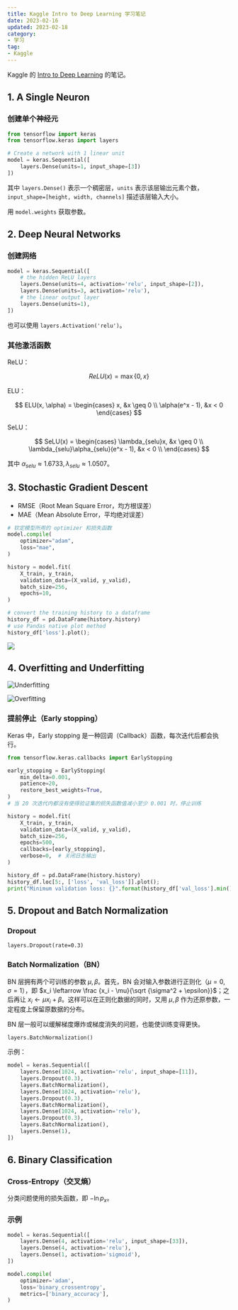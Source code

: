 ```yaml
---
title: Kaggle Intro to Deep Learning 学习笔记
date: 2023-02-16
updated: 2023-02-18
category: 
- 学习
tag:
- Kaggle
---
```


Kaggle 的 [Intro to Deep Learning](https://www.kaggle.com/learn/intro-to-deep-learning) 的笔记。

<!-- more -->

## 1. A Single Neuron
### 创建单个神经元
```python
from tensorflow import keras
from tensorflow.keras import layers

# Create a network with 1 linear unit
model = keras.Sequential([
    layers.Dense(units=1, input_shape=[3])
])
```

其中 `layers.Dense()` 表示一个稠密层，`units` 表示该层输出元素个数，`input_shape=[height, width, channels]` 描述该层输入大小。

用 `model.weights` 获取参数。

## 2. Deep Neural Networks
### 创建网络
```python
model = keras.Sequential([
    # the hidden ReLU layers
    layers.Dense(units=4, activation='relu', input_shape=[2]),
    layers.Dense(units=3, activation='relu'),
    # the linear output layer 
    layers.Dense(units=1),
])
```

也可以使用 `layers.Activation('relu')`。

### 其他激活函数
ReLU：

$$ReLU(x) = \max\{0, x\}$$

ELU：

$$
ELU(x, \alpha) =
\begin{cases}
    x, &x \geq 0 \\
    \alpha(e^x - 1), &x < 0    
\end{cases}
$$

SeLU：

$$
SeLU(x) = 
\begin{cases}
    \lambda_{selu}x, &x \geq 0 \\
    \lambda_{selu}\alpha_{selu}(e^x - 1), &x < 0 \\    
\end{cases}
$$

其中 $\alpha_{selu} \approx 1.6733, \lambda_{selu} \approx 1.0507$。

## 3. Stochastic Gradient Descent
* RMSE（Root Mean Square Error，均方根误差）
* MAE（Mean Absolute Error，平均绝对误差）

```python
# 钦定模型所用的 optimizer 和损失函数
model.compile(
    optimizer="adam",
    loss="mae",
)

history = model.fit(
    X_train, y_train,
    validation_data=(X_valid, y_valid),
    batch_size=256,
    epochs=10,
)

# convert the training history to a dataframe
history_df = pd.DataFrame(history.history)
# use Pandas native plot method
history_df['loss'].plot();
```

![](https://www.kaggleusercontent.com/kf/94853433/eyJhbGciOiJkaXIiLCJlbmMiOiJBMTI4Q0JDLUhTMjU2In0..yQ6-AuSYkX5KS_f7osU1uA.claTNB4uwbDWq2zpl_AtHyPaKofrUEK1rrcsLlSC4ZGiBHpDDr_z91sTRQhPSFJ0dicLSP3_0A45nvsmoo3iZ1Nqzzwe2zhZ0QZIr8DOaeWJt89SHEkeI_jLPxdfX72QpZoOHxEULiViysAH1zOQJuxkfDeVznQkv_QFnSf1TYXPWo0y0-ZMMMKhev8ijSM2KI6TunfNkiyEszQ833yPhibR8NTLBTXgeB5EDU-tpcMkG6ki8Wlx41JlrhjzZfLTedE8DRU4W-BWvAnECSm7d6L16YpOkFJxpoXx3IN2Y8ku0-sjJajMLfzGEWVTfnlVanF1HK6pnrMnK2oYk1doENmboNZPxhrW3S5oHoTXVRVhUvYnKst6PvBa_GY34SiLCtdOR5QH7eenJM7o16UcZliSxjyFnl3hPPxrbW3SqEjY8AXs_27sFK03XgAaOZPttiQmG743__X_V4Msq809qmcI99SOILypY1_HS_2SaLrAXddu2-SIRLCzX3gocBczOrydi-xJ0N7e4FETqQu8j7jKZ1TfIsOxohE0DVN_gpdKjzlTsU_SgYRQwNtS6WEQgKtwjwN_0-AbZcoPin-QvI8fb6ZSEeCy__dlHf5o9jv43lAXumiVUz302YLH20qLFdfA5W4pL1TBlg28-NTyz0_HVs-VGO5x5SWgEobQkNE.7FccNx2hBZxUcfrBwbdMZw/__results___files/__results___12_0.png)

## 4. Overfitting and Underfitting
![Underfitting](/img/post/kaggle-intro-to-deep-learning/underfitting.png)

![Overfitting](/img/post/kaggle-intro-to-deep-learning/overfitting.png)

### 提前停止（Early stopping）
Keras 中，Early stopping 是一种回调（Callback）函数，每次迭代后都会执行。

```python
from tensorflow.keras.callbacks import EarlyStopping

early_stopping = EarlyStopping(
    min_delta=0.001,
    patience=20,
    restore_best_weights=True,
)
# 当 20 次迭代内都没有使得验证集的损失函数值减小至少 0.001 时，停止训练

history = model.fit(
    X_train, y_train,
    validation_data=(X_valid, y_valid),
    batch_size=256,
    epochs=500,
    callbacks=[early_stopping], 
    verbose=0,  # 关闭日志输出
)

history_df = pd.DataFrame(history.history)
history_df.loc[5:, ['loss', 'val_loss']].plot();
print("Minimum validation loss: {}".format(history_df['val_loss'].min()))
```

## 5. Dropout and Batch Normalization
### Dropout
`layers.Dropout(rate=0.3)`

### Batch Normalization（BN）
BN 层拥有两个可训练的参数 $\mu, \beta$。首先，BN 会对输入参数进行正则化（$\mu = 0, \sigma = 1$），即 $x_i \leftarrow \frac {x_i - \mu}{\sqrt {\sigma^2 + \epsilon}}$；之后再让 $x_i \leftarrow \mu x_i + \beta$。这样可以在正则化数据的同时，又用 $\mu, \beta$ 作为还原参数，一定程度上保留原数据的分布。

BN 层一般可以缓解梯度爆炸或梯度消失的问题，也能使训练变得更快。

`layers.BatchNormalization()`

示例：

```python
model = keras.Sequential([
    layers.Dense(1024, activation='relu', input_shape=[11]),
    layers.Dropout(0.3),
    layers.BatchNormalization(),
    layers.Dense(1024, activation='relu'),
    layers.Dropout(0.3),
    layers.BatchNormalization(),
    layers.Dense(1024, activation='relu'),
    layers.Dropout(0.3),
    layers.BatchNormalization(),
    layers.Dense(1),
])
```

## 6. Binary Classification
### Cross-Entropy（交叉熵）
分类问题使用的损失函数，即 $-\ln p_x$。

### 示例
```python
model = keras.Sequential([
    layers.Dense(4, activation='relu', input_shape=[33]),
    layers.Dense(4, activation='relu'),    
    layers.Dense(1, activation='sigmoid'),
])

model.compile(
    optimizer='adam',
    loss='binary_crossentropy',
    metrics=['binary_accuracy'],
)
```